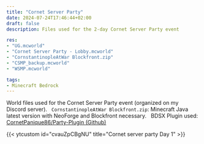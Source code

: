 ```yaml
---
title: "Cornet Server Party"
date: 2024-07-24T17:46:44+02:00
draft: false
description: Files used for the 2-day Cornet Server Party event

res:
- "UG.mcworld"
- "Cornet Server Party - Lobby.mcworld"
- "CornstantinopleAtWar Blockfront.zip"
- "CSMP_backup.mcworld"
- "WSMP.mcworld"

tags:
- Minecraft Bedrock
---
```


World files used for the Cornet Server Party event (organized on my Discord server).
&nbsp;
`CornstantinopleAtWar Blockfront.zip`: Minecraft Java latest version with NeoForge and Blockfront necessary.
&nbsp;
BDSX Plugin used: [CornetPanique86/Party-Plugin (Github)](https://github.com/CornetPanique86/Party-Plugin)

{{< ytcustom id="cvauZpCBgNU" title="Cornet server party Day 1" >}}
